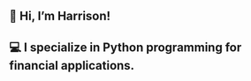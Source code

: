## 👋 Hi, I’m Harrison!
## 💻 I specialize in Python programming for financial applications.

<!---
hschickdevs/hschickdevs is a ✨ special ✨ repository because its `README.md` (this file) appears on your GitHub profile.
You can click the Preview link to take a look at your changes.
--->
